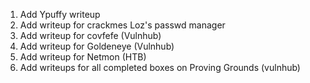 1. Add Ypuffy writeup
2. Add writeup for crackmes Loz's passwd manager
3. Add writeup for covfefe (Vulnhub)
4. Add writeup for Goldeneye (Vulnhub)
5. Add writeup for Netmon (HTB)
6. Add writeups for all completed boxes on Proving Grounds (vulnhub)
